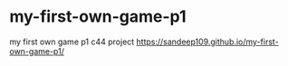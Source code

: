 # my-first-own-game-p1
my first own game p1 c44 project
https://sandeep109.github.io/my-first-own-game-p1/
